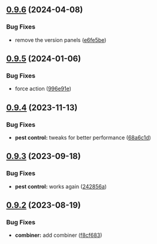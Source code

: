 ## [0.9.6](https://github.com/Torwent/wasp-mini/compare/v0.9.5...v0.9.6) (2024-04-08)


### Bug Fixes

* remove the version panels ([e6fe5be](https://github.com/Torwent/wasp-mini/commit/e6fe5be9bc528df39360caa6a2a21572751ceb11))



## [0.9.5](https://github.com/Torwent/wasp-mini/compare/v0.9.4...v0.9.5) (2024-01-06)


### Bug Fixes

* force action ([996e91e](https://github.com/Torwent/wasp-mini/commit/996e91e33a31627660cedd48ed641ce5e2711308))



## [0.9.4](https://github.com/Torwent/wasp-mini/compare/v0.9.3...v0.9.4) (2023-11-13)


### Bug Fixes

* **pest control:** tweaks for better performance ([68a6c1d](https://github.com/Torwent/wasp-mini/commit/68a6c1d7841b0c55463b9257a788698c9a906109))



## [0.9.3](https://github.com/Torwent/wasp-mini/compare/v0.9.2...v0.9.3) (2023-09-18)


### Bug Fixes

* **pest control:** works again ([242856a](https://github.com/Torwent/wasp-mini/commit/242856a2a0eee6cd014ae3db37e0641d696bf542))



## [0.9.2](https://github.com/Torwent/wasp-mini/compare/v0.9.1...v0.9.2) (2023-08-19)


### Bug Fixes

* **combiner:** add combiner ([f8cf683](https://github.com/Torwent/wasp-mini/commit/f8cf683cd59c422964fdc96fa68c091b7f2259b2))



